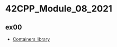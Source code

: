 # 42CPP_Module_08_2021

## ex00
- [Containers library](https://en.cppreference.com/w/cpp/container)
